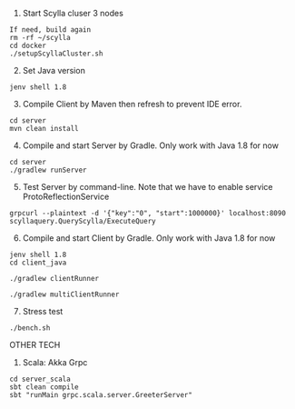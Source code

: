 1. Start Scylla cluser 3 nodes
```
If need, build again
rm -rf ~/scylla
cd docker
./setupScyllaCluster.sh
```

2. Set Java version
```
jenv shell 1.8
```

3. Compile Client by Maven then refresh to prevent IDE error.
```
cd server
mvn clean install
```

4. Compile and start Server by Gradle. Only work with Java 1.8 for now
```
cd server
./gradlew runServer
```

5. Test Server by command-line. Note that we have to enable service ProtoReflectionService
```
grpcurl --plaintext -d '{"key":"0", "start":1000000}' localhost:8090 scyllaquery.QueryScylla/ExecuteQuery
```

6. Compile and start Client by Gradle. Only work with Java 1.8 for now
```
jenv shell 1.8
cd client_java

./gradlew clientRunner

./gradlew multiClientRunner
```

7. Stress test
```
./bench.sh
```

OTHER TECH

1. Scala: Akka Grpc
```aidl
cd server_scala
sbt clean compile
sbt "runMain grpc.scala.server.GreeterServer"
```